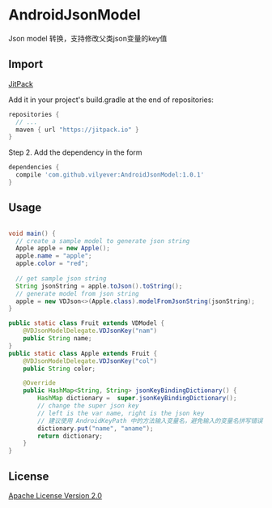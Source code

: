 # AndroidJsonModel
Json model 转换，支持修改父类json变量的key值

## Import
[JitPack](https://jitpack.io/)

Add it in your project's build.gradle at the end of repositories:

```gradle
repositories {
  // ...
  maven { url "https://jitpack.io" }
}
```

Step 2. Add the dependency in the form

```gradle
dependencies {
  compile 'com.github.vilyever:AndroidJsonModel:1.0.1'
}
```

## Usage
```java

void main() {
  // create a sample model to generate json string
  Apple apple = new Apple();
  apple.name = "apple";
  apple.color = "red";
  
  // get sample json string
  String jsonString = apple.toJson().toString();
  // generate model from json string
  apple = new VDJson<>(Apple.class).modelFromJsonString(jsonString);
}

public static class Fruit extends VDModel {
    @VDJsonModelDelegate.VDJsonKey("nam")
    public String name;
}
public static class Apple extends Fruit {
    @VDJsonModelDelegate.VDJsonKey("col")
    public String color;

    @Override
    public HashMap<String, String> jsonKeyBindingDictionary() {
        HashMap dictionary =  super.jsonKeyBindingDictionary();
        // change the super json key
        // left is the var name, right is the json key
        // 建议使用 AndroidKeyPath 中的方法输入变量名，避免输入的变量名拼写错误
        dictionary.put("name", "aname");
        return dictionary;
    }
}
```

## License
[Apache License Version 2.0](http://www.apache.org/licenses/LICENSE-2.0.txt)

